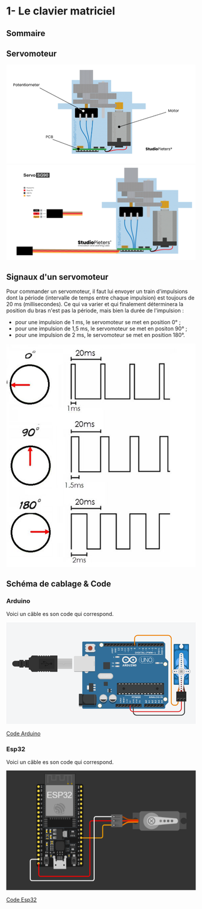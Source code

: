 # 1- Le clavier matriciel

## Sommaire


## Servomoteur

![Image_01](./image/Image_01.png)
![Image_02](./image/Image_02.png)

## Signaux d'un servomoteur

Pour commander un servomoteur, il faut lui envoyer un train d'impulsions dont la période (intervalle de temps entre chaque impulsion) est toujours de 20 ms (millisecondes). Ce qui va varier et qui finalement déterminera la position du bras n'est pas la période, mais bien la durée de l'impulsion :

- pour une impulsion de 1 ms, le servomoteur se met en position 0° ;
- pour une impulsion de 1,5 ms, le servomoteur se met en positon 90° ;
- pour une impulsion de 2 ms, le servomoteur se met en position 180°.

![Image_03](./image/Image_03.png)

## Schéma de cablage & Code

### Arduino

Voici un câble es son code qui correspond.

![Image_04](./image/Image_04.png)

[Code Arduino](./code.ino)

### Esp32

Voici un câble es son code qui correspond.

![Image_05](./image/Image_05.png)

[Code Esp32](./code.py)